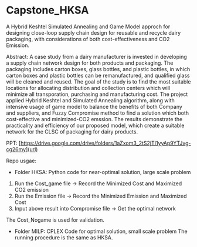 # Capstone_HKSA

A Hybrid Keshtel Simulated Annealing and Game Model approch for designing close-loop supply chain design for reusable and recycle dairy packaging, with considerations of both cost-effectiveness and CO2 Emission. 

Abstract: A case study from a dairy manufacturer is invested in developing a supply chain network design for both products and packaging. The packaging includes carton boxes, glass bottles, and plastic bottles, in which carton boxes and plastic bottles can be remanufactured, and qualified glass will be cleaned and reused. The goal of the study is to find the most suitable locations for allocating distribution and collection centers which will minimize all transporation, purchasing and manufacturing cost. The project applied Hybrid Keshtel and Simulated Annealing algorithm, along with intensive usage of game model to balance the benefits of both Company and suppliers, and Fuzzy Compromise method to find a solution which both cost-effective and minimized-CO2 emssion.
The results demonstrate the practicality and efficiency of our proposed model, which create a suitable network for the CLSC of packaging for dairy products.

PPT: [https://drive.google.com/drive/folders/1aZxom3_2tS2jTI1yyAp9YTJvg-cg26my](url)

Repo usgae:
- Folder HKSA: Python code for near-optimal solution, large scale problem
1. Run the Cost_game file -> Record the Minimized Cost and Maximized CO2 emission
2. Run the Emission file -> Record the Minimized Emission and Maximized Cost
3. Input above result into Compromise file -> Get the optimal network

The Cost_Nogame is used for validation.

- Folder MILP: CPLEX Code for optimal solution, small scale problem
The running procedure is the same as HKSA.
